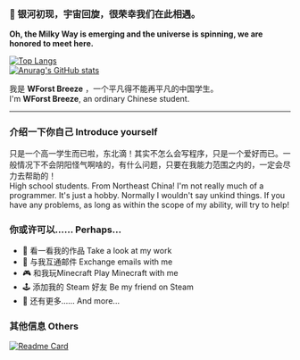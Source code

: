 ### 👋 银河初现，宇宙回旋，很荣幸我们在此相遇。  
**Oh, the Milky Way is emerging and the universe is spinning, we are honored to meet here.**

[![Top Langs](https://github-readme-stats.vercel.app/api/top-langs/?username=WForst-Breeze&layout=compact)](https://github.com/anuraghazra/github-readme-stats)  
[![Anurag's GitHub stats](https://github-readme-stats.vercel.app/api?username=Wforst-Breeze&show_icons=true&theme=buefy)](https://github.com/anuraghazra/github-readme-stats)

我是 **WForst Breeze** ，一个平凡得不能再平凡的中国学生。  
I'm **WForst Breeze**, an ordinary Chinese student.

---

### 介绍一下你自己 Introduce yourself
只是一个高一学生而已啦，东北滴！其实不怎么会写程序，只是一个爱好而已。一般情况下不会阴阳怪气啊啥的，有什么问题，只要在我能力范围之内的，一定会尽力去帮助的！  
High school students. From Northeast China! I'm not really much of a programmer. It's just a hobby. Normally I wouldn't say unkind things. If you have any problems, as long as within the scope of my ability, will try to help!
### 你或许可以…… Perhaps...
- 🤩 看一看我的作品 Take a look at my work
- 💬 与我互通邮件 Exchange emails with me
- 🎮 和我玩Minecraft Play Minecraft with me
- 🕹 添加我的 Steam 好友 Be my friend on Steam
- 🤔 还有更多…… And more...
### 其他信息 Others
[![Readme Card](https://github-readme-stats.vercel.app/api/pin/?username=WForst-Breeze&repo=glassplus-developerkit)](https://github.com/anuraghazra/github-readme-stats)

<!---
WForst-Breeze/WForst-Breeze is a ✨ special ✨ repository because its `README.md` (this file) appears on your GitHub profile.
You can click the Preview link to take a look at your changes.
--->

